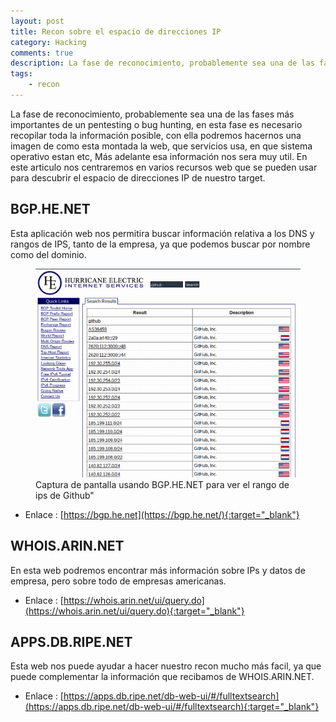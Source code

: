 ```yaml
---
layout: post
title: Recon sobre el espacio de direcciones IP
category: Hacking
comments: true
description: La fase de reconocimiento, probablemente sea una de las fases más importantes de un pentesting o bug hunting, en esta fase es necesario recopilar toda la información posible, con ella podremos hacernos una imagen de como esta montada la web, que servicios usa, en que sistema operativo estan etc, Más adelante esa información nos sera muy util. En este articulo nos centraremos en varios recursos web que se pueden usar para descubrir el espacio de direcciones IP de nuestro target. 
tags:   
    - recon
---
```


La fase de reconocimiento, probablemente sea una de las fases más importantes de un pentesting o bug hunting, en esta fase es necesario recopilar toda la información posible, con ella podremos hacernos una imagen de como esta montada la web, que servicios usa, en que sistema operativo estan etc, Más adelante esa información nos sera muy util. En este articulo nos centraremos en varios recursos web que se pueden usar para descubrir el espacio de direcciones IP de nuestro target. 

## BGP.HE.NET

Esta aplicación web nos permitira buscar información relativa a los DNS y rangos de IPS, tanto de la empresa, ya que podemos buscar por nombre como del dominio.

<figure>
<img alt="Captura de pantalla usando BGP.HE.NET para ver el rango de ips de Github" class="img img-responsive" src="/resources/images/recon-rango-ips.png"/>
<figcaption>
Captura de pantalla usando BGP.HE.NET para ver el rango de ips de Github"
</figcaption>
</figure>

* Enlace : [https://bgp.he.net](https://bgp.he.net/){:target="_blank"}


## WHOIS.ARIN.NET

En esta web podremos encontrar más información sobre IPs y datos de empresa, pero sobre todo de empresas americanas.

* Enlace : [https://whois.arin.net/ui/query.do](https://whois.arin.net/ui/query.do){:target="_blank"}

## APPS.DB.RIPE.NET

Esta web nos puede ayudar a hacer nuestro recon mucho más facil, ya que puede complementar la información que recibamos de WHOIS.ARIN.NET.


* Enlace : [https://apps.db.ripe.net/db-web-ui/#/fulltextsearch](https://apps.db.ripe.net/db-web-ui/#/fulltextsearch){:target="_blank"}




